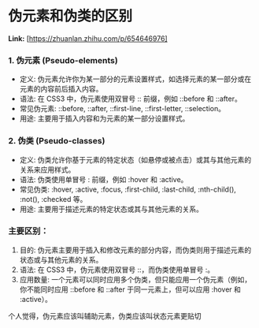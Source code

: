 # 伪元素和伪类的区别



 **Link:** [https://zhuanlan.zhihu.com/p/654646976]

### 1. 伪元素 (Pseudo-elements)  

* 定义: 伪元素允许你为某一部分的元素设置样式，如选择元素的某一部分或在元素的内容前后插入内容。
* 语法: 在 CSS3 中，伪元素使用双冒号 :: 前缀，例如 ::before 和 ::after。
* 常见伪元素: ::before, ::after, ::first-line, ::first-letter, ::selection。
* 用途: 主要用于插入内容和为元素的某一部分设置样式。

### 2. 伪类 (Pseudo-classes)  

* 定义: 伪类允许你基于元素的特定状态（如悬停或被点击）或其与其他元素的关系来应用样式。
* 语法: 伪类使用单冒号 : 前缀，例如 :hover 和 :active。
* 常见伪类: :hover, :active, :focus, :first-child, :last-child, :nth-child(), :not(), :checked 等。
* 用途: 主要用于描述元素的特定状态或其与其他元素的关系。

### 主要区别：  

1. 目的: 伪元素主要用于插入和修改元素的部分内容，而伪类则用于描述元素的状态或与其他元素的关系。
2. 语法: 在 CSS3 中，伪元素使用双冒号 ::，而伪类使用单冒号 :。
3. 应用数量: 一个元素可以同时应用多个伪类，但只能应用一个伪元素（例如，你不能同时应用 ::before 和 ::after 于同一元素上，但可以应用 :hover 和 :active）。

个人觉得，伪元素应该叫辅助元素，伪类应该叫状态元素更贴切

